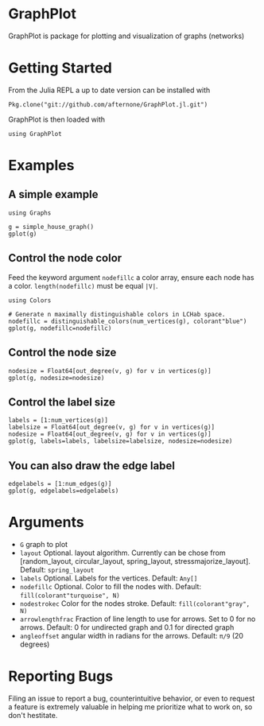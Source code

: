 # **GraphPlot**

GraphPlot is package for plotting and visualization of graphs (networks)


# Getting Started

From the Julia REPL a up to date version can be installed with
```{execute="false"}
Pkg.clone("git://github.com/afternone/GraphPlot.jl.git")
```
GraphPlot is then loaded with
```
using GraphPlot
```

# Examples
## A simple example
```
using Graphs

g = simple_house_graph()
gplot(g)

```

## Control the node color
Feed the keyword argument `nodefillc` a color array, ensure each node has a color. `length(nodefillc)` must be equal `|V|`.
```
using Colors

# Generate n maximally distinguishable colors in LCHab space.
nodefillc = distinguishable_colors(num_vertices(g), colorant"blue")
gplot(g, nodefillc=nodefillc)
```

## Control the node size
```
nodesize = Float64[out_degree(v, g) for v in vertices(g)]
gplot(g, nodesize=nodesize)
```

## Control the label size
```
labels = [1:num_vertices(g)]
labelsize = Float64[out_degree(v, g) for v in vertices(g)]
nodesize = Float64[out_degree(v, g) for v in vertices(g)]
gplot(g, labels=labels, labelsize=labelsize, nodesize=nodesize)
```

## You can also draw the edge label
```
edgelabels = [1:num_edges(g)]
gplot(g, edgelabels=edgelabels)
```

# Arguments
+ `G` graph to plot
+ `layout` Optional. layout algorithm. Currently can be chose from
[random_layout, circular_layout, spring_layout, stressmajorize_layout].
Default: `spring_layout`
+ `labels` Optional. Labels for the vertices. Default: `Any[]`
+ `nodefillc` Optional. Color to fill the nodes with.
Default: `fill(colorant"turquoise", N)`
+ `nodestrokec` Color for the nodes stroke.
Default: `fill(colorant"gray", N)`
+ `arrowlengthfrac` Fraction of line length to use for arrows.
Set to 0 for no arrows. Default: 0 for undirected graph and 0.1 for directed graph
+ `angleoffset` angular width in radians for the arrows. Default: `π/9` (20 degrees)

# Reporting Bugs

Filing an issue to report a bug, counterintuitive behavior, or even to request a feature is extremely valuable in helping me prioritize what to work on, so don't hestitate.


